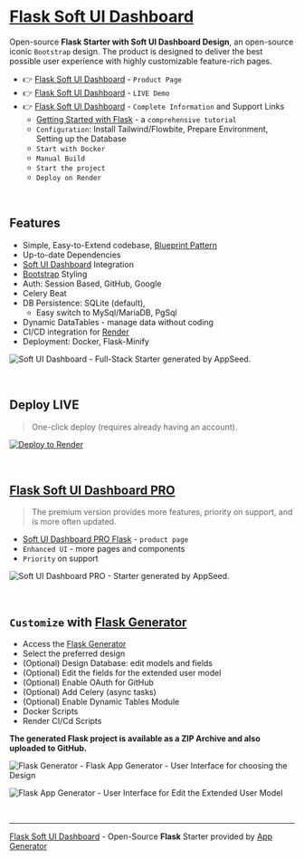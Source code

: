 # [Flask Soft UI Dashboard](https://app-generator.dev/product/soft-ui-dashboard/flask/)

Open-source **Flask Starter with Soft UI Dashboard Design**, an open-source iconic `Bootstrap` design.
The product is designed to deliver the best possible user experience with highly customizable feature-rich pages. 

- 👉 [Flask Soft UI Dashboard](https://app-generator.dev/product/soft-ui-dashboard/flask/) - `Product Page`
- 👉 [Flask Soft UI Dashboard](https://flask-soft.onrender.com/) - `LIVE Demo` 
- 👉 [Flask Soft UI Dashboard](https://app-generator.dev/docs/products/flask/soft-ui-dashboard/index.html) - `Complete Information` and Support Links
  - [Getting Started with Flask](https://app-generator.dev/docs/technologies/flask/index.html) - a `comprehensive tutorial`
  - `Configuration`: Install Tailwind/Flowbite, Prepare Environment, Setting up the Database 
  - `Start with Docker`
  - `Manual Build`
  - `Start the project`
  - `Deploy on Render`

<br />

## Features

- Simple, Easy-to-Extend codebase, [Blueprint Pattern](https://app-generator.dev/blog/flask-blueprints-a-developers-guide/)
- Up-to-date Dependencies
- [Soft UI Dashboard](https://app-generator.dev/docs/templates/bootstrap/soft-ui-dashboard.html) Integration
- [Bootstrap](https://app-generator.dev/docs/templates/bootstrap/index.html) Styling
- Auth: Session Based, GitHub, Google
- Celery Beat 
- DB Persistence: SQLite (default), 
  - Easy switch to MySql/MariaDB, PgSql
- Dynamic DataTables - manage data without coding
- CI/CD integration for [Render](https://app-generator.dev/docs/deployment/render/index.html)
- Deployment: Docker, Flask-Minify

![Soft UI Dashboard - Full-Stack Starter generated by AppSeed.](https://github.com/user-attachments/assets/9510c443-4615-4856-b9c4-f00875134f7d)

<br />

## Deploy LIVE

> One-click deploy (requires already having an account).

[![Deploy to Render](https://render.com/images/deploy-to-render-button.svg)](https://render.com/deploy)

<br />

## [Flask Soft UI Dashboard PRO](https://appseed.us/product/soft-ui-dashboard-pro/flask/)

> The premium version provides more features, priority on support, and is more often updated.

- [Soft UI Dashboard PRO Flask](https://appseed.us/product/soft-ui-dashboard-pro/flask/) - `product page`
- `Enhanced UI` - more pages and components
- `Priority` on support

![Soft UI Dashboard PRO - Starter generated by AppSeed.](https://user-images.githubusercontent.com/51070104/170829870-8acde5af-849a-4878-b833-3be7e67cff2d.png)

<br />

## `Customize` with [Flask Generator](https://app-generator.dev/tools/flask-generator/)

- Access the [Flask Generator](https://app-generator.dev/tools/flask-generator/)
- Select the preferred design
- (Optional) Design Database: edit models and fields
- (Optional) Edit the fields for the extended user model
- (Optional) Enable OAuth for GitHub
- (Optional) Add Celery (async tasks)
- (Optional) Enable Dynamic Tables Module
- Docker Scripts
- Render CI/Cd Scripts

**The generated Flask project is available as a ZIP Archive and also uploaded to GitHub.**

![Flask Generator - Flask App Generator - User Interface for choosing the Design](https://github.com/user-attachments/assets/fbf73fc0-e9a1-4f01-86a8-aa8be55413b5) 

![Flask App Generator - User Interface for Edit the Extended User Model](https://github.com/user-attachments/assets/138b9816-4f2e-454f-84f2-7409969b8548) 

<br /> 

---
[Flask Soft UI Dashboard](https://app-generator.dev/product/soft-ui-dashboard/flask/) - Open-Source **Flask** Starter provided by [App Generator](https://app-generator.dev)

